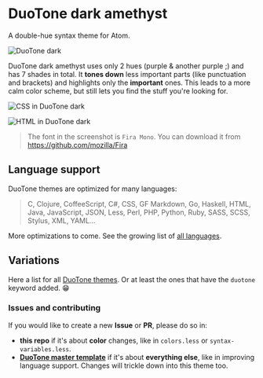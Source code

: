 # DuoTone dark amethyst

A double-hue syntax theme for Atom.

<img alt="DuoTone dark" sizes="272px"
  src="https://cloud.githubusercontent.com/assets/53810/12573603/8465c170-c3c0-11e5-8796-2c2925c88036.png">

DuoTone dark amethyst uses only 2 hues (purple & another purple ;) and has 7 shades in total. It __tones down__ less important parts (like punctuation and brackets) and highlights only the __important__ ones. This leads to a more calm color scheme, but still lets you find the stuff you're looking for.

<img alt="CSS in DuoTone dark" sizes="780px"
  src="https://cloud.githubusercontent.com/assets/53810/12573601/84559f34-c3c0-11e5-9b01-b542b7752c72.png">

<img alt="HTML in DuoTone dark" sizes="780px"
  src="https://cloud.githubusercontent.com/assets/53810/12573602/8462c718-c3c0-11e5-94e9-843866bdd156.png">

> The font in the screenshot is `Fira Mono`. You can download it from https://github.com/mozilla/Fira


## Language support

DuoTone themes are optimized for many languages:

> C, Clojure, CoffeeScript, C#, CSS, GF Markdown, Go, Haskell, HTML, Java, JavaScript, JSON, Less, Perl, PHP, Python, Ruby, SASS, SCSS, Stylus, XML, YAML...

More optimizations to come. See the growing list of [all languages](/styles/languages).


## Variations

Here a list for all [DuoTone themes](https://atom.io/themes/search?utf8=%E2%9C%93&q=keyword:duotone). Or at least the ones that have the `duotone` keyword added. :grin:


### Issues and contributing

If you would like to create a new __Issue__ or __PR__, please do so in:

- __this repo__ if it's about __color__ changes, like in `colors.less` or `syntax-variables.less`.
- __[DuoTone master template](https://github.com/simurai/duotone-syntax)__ if it's about __everything else__, like in improving language support. Changes will trickle down into this theme too.

